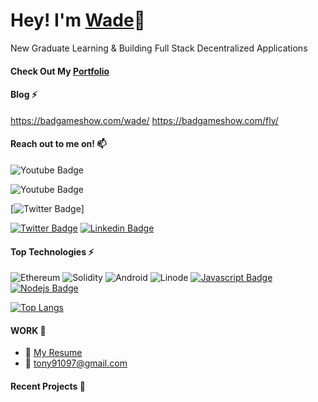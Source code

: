 

# Hey! I'm [Wade](https://shiva-blockchain-portfolio.netlify.app/)👋

New Graduate Learning & Building Full Stack Decentralized Applications
<br>

#### Check Out My [Portfolio](https://shiva-blockchain-portfolio.netlify.app/)

#### Blog :zap:
https://badgameshow.com/wade/
https://badgameshow.com/fly/

#### Reach out to me on! :mailbox: 

![Youtube Badge](https://img.shields.io/youtube/channel/views/UCgpWW0r3rhTOroqNWtlwxeQ?&style=social&link=https://www.youtube.com/channel/UCgpWW0r3rhTOroqNWtlwxeQ)

![Youtube Badge](https://img.shields.io/endpoint?url=https://www.youtube.com/channel/UCgpWW0r3rhTOroqNWtlwxeQ)

[![Twitter Badge](https://img.shields.io/youtube/channel/views/UCgpWW0r3rhTOroqNWtlwxeQ?style=flat&labelColor=1ca0f1&logo=twitter&logoColor=white&link=https://twitter.com/shanshiva1)]

[![Twitter Badge](https://img.shields.io/badge/-@SHIVA-1ca0f1?style=flat&labelColor=1ca0f1&logo=twitter&logoColor=white&link=https://twitter.com/shanshiva1)](https://twitter.com/shanshiva1) 
[![Linkedin Badge](https://img.shields.io/badge/-SHIVA-0e76a8?style=flat&labelColor=0e76a8&logo=linkedin&logoColor=white)](https://www.linkedin.com/in/shiva-shanmuganathan/) 

#### Top Technologies :zap:
![Ethereum](https://img.shields.io/badge/Ethereum-3C3C3D?style=for-the-badge&logo=Ethereum&logoColor=F0DB4F)
![Solidity](https://img.shields.io/badge/Solidity-%23363636.svg?style=for-the-badge&logo=solidity&logoColor=61DBFB)
![Android](https://img.shields.io/badge/Android-%23363636.svg?style=for-the-badge&logo=android&logoColor=61DBFB)
![Linode](https://img.shields.io/badge/Linode-%23363636.svg?style=for-the-badge&logo=Linode&logoColor=61DBFB)
[![Javascript Badge](https://img.shields.io/badge/-Javascript-F0DB4F?style=for-the-badge&labelColor=black&logo=javascript&logoColor=F0DB4F)](#)
[![Nodejs Badge](https://img.shields.io/badge/-Nodejs-3C873A?style=for-the-badge&labelColor=black&logo=node.js&logoColor=3C873A)](#) 



[![Top Langs](https://github-readme-stats.vercel.app/api/top-langs/?username=ShivaShanmuganathan&hide=jupyter%20notebook,html,css&layout=compact&theme=gotham)](https://github.com/ShivaShanmuganathan/github-readme-stats)

#### WORK :briefcase:	
- :paperclip: [My Resume](https://drive.google.com/file/d/1kknmh6WKoV3OVh5YC67S7QWvqA4jd3Oj/view?usp=sharing)
- :email: tony91097@gmail.com

#### Recent Projects 🚀
